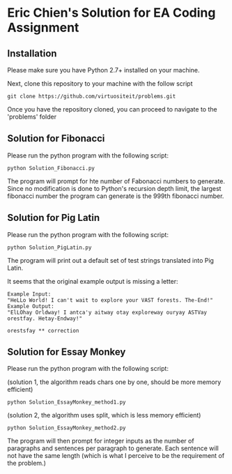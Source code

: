 # Eric Chien's Solution for EA Coding Assignment 

## Installation

Please make sure you have Python 2.7+ installed on your machine.

Next, clone this repository to your machine with the follow script

```
git clone https://github.com/virtuositeit/problems.git
```

Once you have the repository cloned, you can proceed to navigate to the 'problems' folder


## Solution for Fibonacci

Please run the python program with the following script:

```
python Solution_Fibonacci.py
```

The program will prompt for hte number of Fabonacci numbers to generate. Since no modification is done to Python's recursion depth limit, the largest fibonacci number the program can generate is the 999th fibonacci number.


## Solution for Pig Latin

Please run the python program with the following script:

```
python Solution_PigLatin.py
```

The program will print out a default set of test strings translated into Pig Latin.

It seems that the original example output is missing a letter:

	Example Input:
    "HeLLo World! I can't wait to explore your VAST forests. The-End!"
    Example Output:
    "ElLOhay Orldway! I antca'y aitway otay exploreway ouryay ASTVay orestfay. Hetay-Endway!"
 																     orestsfay ** correction                                                      


## Solution for Essay Monkey

Please run the python program with the following script:

(solution 1, the algorithm reads chars one by one, should be more memory efficient)
```
python Solution_EssayMonkey_method1.py
```

(solution 2, the algorithm uses split, which is less memory efficient)
```
python Solution_EssayMonkey_method2.py
```

The program will then prompt for integer inputs as the number of paragraphs and sentences per paragraph to generate. Each sentence will not have the same length (which is what I perceive to be the requirement of the problem.)
